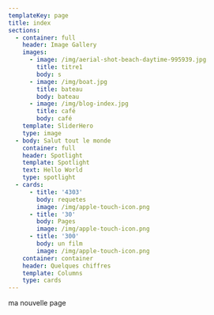 ```yaml
---
templateKey: page
title: index
sections:
  - container: full
    header: Image Gallery
    images:
      - image: /img/aerial-shot-beach-daytime-995939.jpg
        title: titre1
        body: s
      - image: /img/boat.jpg
        title: bateau
        body: bateau
      - image: /img/blog-index.jpg
        title: café
        body: café
    template: SliderHero
    type: image
  - body: Salut tout le monde
    container: full
    header: Spotlight
    template: Spotlight
    text: Hello World
    type: spotlight
  - cards:
      - title: '4303'
        body: requetes
        image: /img/apple-touch-icon.png
      - title: '30'
        body: Pages
        image: /img/apple-touch-icon.png
      - title: '300'
        body: un film
        image: /img/apple-touch-icon.png
    container: container
    header: Quelques chiffres
    template: Columns
    type: cards
---
```

ma nouvelle page

